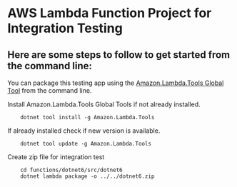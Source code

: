 # AWS Lambda Function Project for Integration Testing

## Here are some steps to follow to get started from the command line:

You can package this testing app using the [Amazon.Lambda.Tools Global Tool](https://github.com/aws/aws-extensions-for-dotnet-cli#aws-lambda-amazonlambdatools) from the command line.

Install Amazon.Lambda.Tools Global Tools if not already installed.
```
    dotnet tool install -g Amazon.Lambda.Tools
```

If already installed check if new version is available.
```
    dotnet tool update -g Amazon.Lambda.Tools
```

Create zip file for integration test
```
    cd functions/dotnet6/src/dotnet6
    dotnet lambda package -o ../../dotnet6.zip
```
